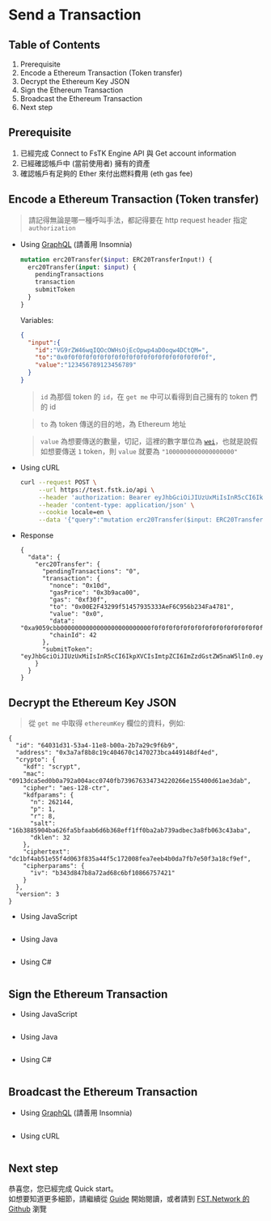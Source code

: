 # Send a Transaction

## Table of Contents

 1. Prerequisite
 2. Encode a Ethereum Transaction (Token transfer)
 3. Decrypt the Ethereum Key JSON
 4. Sign the Ethereum Transaction
 5. Broadcast the Ethereum Transaction
 6. Next step

## Prerequisite

 1. 已經完成 Connect to FsTK Engine API 與 Get account information
 2. 已經確認帳戶中 (當前使用者) 擁有的資產
 3. 確認帳戶有足夠的 Ether 來付出燃料費用 (eth gas fee)

## Encode a Ethereum Transaction (Token transfer)
 > 請記得無論是哪一種呼叫手法，都記得要在 http request header 指定 `authorization`

 - Using [GraphQL](https://graphql.org/learn/) (請善用 Insomnia)

    ```graphql
    mutation erc20Transfer($input: ERC20TransferInput!) {
      erc20Transfer(input: $input) {
        pendingTransactions
        transaction
        submitToken
      }
    }
    ```

    Variables:

    ```json
    {  
      "input":{  
        "id":"VG9rZW46wqIQOcOWHsOjEcOpwp4aD0oqw4DCtQM=",
        "to":"0x0f0f0f0f0f0f0f0f0f0f0f0f0f0f0f0f0f0f0f0f",
        "value":"123456789123456789"
      }
    }
    ```

    > `id` 為那個 token 的 `id`，在 `get me` 中可以看得到自己擁有的 token 們的 id

    > `to` 為 token 傳送的目的地，為 Ethereum 地址

    > `value` 為想要傳送的數量，切記，這裡的數字單位為 [`wei`](https://etherconverter.online)，也就是說假如想要傳送 `1` token，則 `value` 就要為 `"1000000000000000000"`

 - Using cURL

    ```sh
    curl --request POST \
         --url https://test.fstk.io/api \
         --header 'authorization: Bearer eyJhbGciOiJIUzUxMiIsInR5cCI6IkpXVCIsImtpZCI6ImZzdGstZW5naW5lIn0.eyJ1aWQiOiLDpsKIc8KdXHUwMDEzw6JcdTAwMTHDqMKCwqBje0x0w6nCsCIsImlhdCI6MTU1MDAyOTQxMSwiZXhwIjoxNTUwMTE1ODExLCJhdWQiOiJ1cm46ZnN0azplbmdpbmUiLCJpc3MiOiJ1cm46ZnN0azplbmdpbmUiLCJzdWIiOiJ1cm46ZnN0azplbmdpbmU6YWNjZXNzX3Rva2VuIn0.N44Ga-96NPZhBD82tLm2od9RVRIn67YIJXa-Pl9-y1UB-xfPrHpeQhq8yVDw21E6W1AQCAVgLwfOmgQn8zzxtQ' \
         --header 'content-type: application/json' \
         --cookie locale=en \
         --data '{"query":"mutation erc20Transfer($input: ERC20TransferInput!) {\n  erc20Transfer(input: $input) {\n    pendingTransactions\n    transaction\n    submitToken\n  }\n}\n","variables":{"input":{"id":"VG9rZW46wqIQOcOWHsOjEcOpwp4aD0oqw4DCtQM=","to":"0x0f0f0f0f0f0f0f0f0f0f0f0f0f0f0f0f0f0f0f0f","value":"123456789123456789"}},"operationName":"erc20Transfer"}'
    ```

 - Response

    ```
    {
      "data": {
        "erc20Transfer": {
          "pendingTransactions": "0",
          "transaction": {
            "nonce": "0x10d",
            "gasPrice": "0x3b9aca00",
            "gas": "0xf30f",
            "to": "0x00E2F43299f51457935333AeF6C956b234Fa4781",
            "value": "0x0",
            "data": "0xa9059cbb0000000000000000000000000f0f0f0f0f0f0f0f0f0f0f0f0f0f0f0f0f0f0f0f00000000000000000000000000000000000000000000000001b69b4bacd05f15",
            "chainId": 42
          },
          "submitToken": "eyJhbGciOiJIUzUxMiIsInR5cCI6IkpXVCIsImtpZCI6ImZzdGstZW5naW5lIn0.eyJtb2RlIjowLCJ1aWQiOiLDpsKIc8KdXHUwMDEzw6JcdTAwMTHDqMKCwqBje0x0w6nCsCIsImFjdGlvbiI6ImVyYzIwVHJhbnNmZXIiLCJ0eCI6IitHcUNBUTJFTzVyS0FJTHpENVFBNHZReW1mVVVWNU5UTTY3MnlWYXlOUHBIZ1lDNFJLa0ZuTHNBQUFBQUFBQUFBQUFBQUFBUER3OFBEdzhQRHc4UER3OFBEdzhQRHc4UER3QUFBQUFBQUFBQUFBQUFBQUFBQUFBQUFBQUFBQUFBQUFHMm0wdXMwRjhWS29DQSIsImluZm8iOnt9LCJpYXQiOjE1NTAwNDA3MjIsImV4cCI6MTU1MDA0MTMyMiwiYXVkIjoidXJuOmZzdGs6ZW5naW5lIiwiaXNzIjoidXJuOmZzdGs6ZW5naW5lIiwic3ViIjoidXJuOmZzdGs6ZW5naW5lOnN1Ym1pdF90b2tlbiJ9.BPDyUdI8PviroRM8jX1YqKTkJqEZlK51zrNLdAPRH7_ZU2xWjk8DGm3tX2xgi52RK0GymLCTpBKQlJtKAKzZ3Q"
        }
      }
    }
    ```

## Decrypt the Ethereum Key JSON

 > 從 `get me` 中取得 `ethereumKey` 欄位的資料，例如:

 ```
 {
   "id": "64031d31-53a4-11e8-b00a-2b7a29c9f6b9",
   "address": "0x3a7af8b8c19c404670c1470273bca449148df4ed",
   "crypto": {
     "kdf": "scrypt",
     "mac": "0913dca5ed0b0a792a004acc0740fb739676334734220266e155400d61ae3dab",
     "cipher": "aes-128-ctr",
     "kdfparams": {
       "n": 262144,
       "p": 1,
       "r": 8,
       "salt": "16b3885904ba626fa5bfaab6d6b368eff1ff0ba2ab739adbec3a8fb063c43aba",
       "dklen": 32
     },
     "ciphertext": "dc1bf4ab51e55f4d063f835a44f5c172008fea7eeb4b0da7fb7e50f3a18cf9ef",
     "cipherparams": {
       "iv": "b343d847b8a72ad68c6bf10866757421"
     }
   },
   "version": 3
 }
 ```

 - Using JavaScript

    ```javascript
    
    ```

 - Using Java

    ```java
    ```

 - Using C#

   ```csharp
   ```

## Sign the Ethereum Transaction

 - Using JavaScript

    ```javascript
    ```

 - Using Java

    ```java
    ```

 - Using C#

   ```csharp
   ```

## Broadcast the Ethereum Transaction

 - Using [GraphQL](https://graphql.org/learn/) (請善用 Insomnia)

    ```graphql
    ```

 - Using cURL

    ```sh
    ```

## Next step

恭喜您，您已經完成 Quick start。  
如想要知道更多細節，請繼續從 [Guide](../Guide/01-A_short_introduction_to_Ethereum.zh.md) 開始閱讀，或者請到 [FST.Network 的 Github](https://github.com/fstnetwork) 瀏覽
